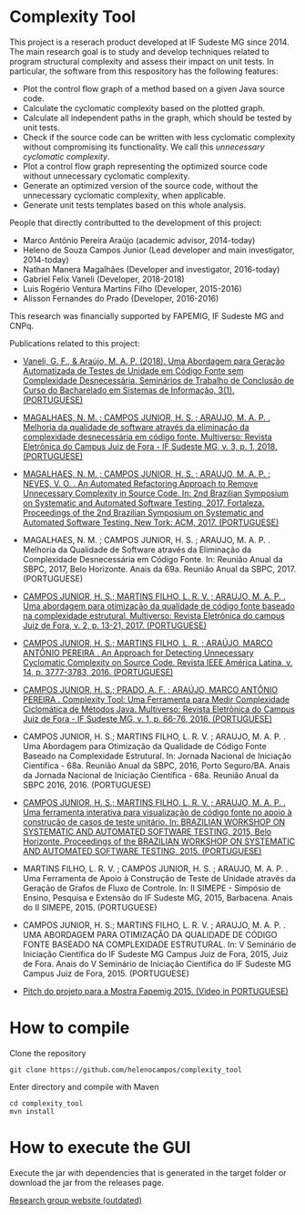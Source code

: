 # Complexity Tool

This project is a reserach product developed at IF Sudeste MG since 2014. The main research goal is to study and develop techniques related to program structural complexity and assess their impact on unit tests.
In particular, the software from this respository has the following features:
- Plot the control flow graph of a method based on a given Java source code.
- Calculate the cyclomatic complexity based on the plotted graph.
- Calculate all independent paths in the graph, which should be tested by unit tests.
- Check if the source code can be written with less cyclomatic complexity without compromising its functionality. We call this *unnecessary cyclomatic complexity*.
- Plot a control flow graph representing the optimized source code without unnecessary cyclomatic complexity.
- Generate an optimized version of the source code, without the unnecessary cyclomatic complexity, when applicable.
- Generate unit tests templates based on this whole analysis.

People that directly contributted to the development of this project:
- Marco Antônio Pereira Araújo (academic advisor, 2014-today)
- Heleno de Souza Campos Junior (Lead developer and main investigator, 2014-today)
- Nathan Manera Magalhães (Developer and investigator, 2016-today)
- Gabriel Felix Vaneli (Developer, 2018-2018)
- Luis Rogério Ventura Martins Filho (Developer, 2015-2016)
- Alisson Fernandes do Prado (Developer, 2016-2016)

This research was financially supported by FAPEMIG, IF Sudeste MG and CNPq.

Publications related to this project:
- [Vaneli, G. F., & Araújo, M. A. P. (2018). Uma Abordagem para Geração Automatizada de Testes de Unidade em Código Fonte sem Complexidade Desnecessária. Seminários de Trabalho de Conclusão de Curso do Bacharelado em Sistemas de Informação, 3(1). (PORTUGUESE)](http://periodicos.jf.ifsudestemg.edu.br/revistabsi/article/view/247/87)
- [MAGALHAES, N. M. ; CAMPOS JUNIOR, H. S. ; ARAUJO, M. A. P. . Melhoria da qualidade de software através da eliminação da complexidade desnecessária em código fonte. Multiverso: Revista Eletrônica do Campus Juiz de Fora - IF Sudeste MG, v. 3, p. 1, 2018. (PORTUGUESE)](http://periodicos.jf.ifsudestemg.edu.br/multiverso/article/view/223/100)
- [MAGALHAES, N. M. ; CAMPOS JUNIOR, H. S. ; ARAUJO, M. A. P. ; NEVES, V. O. . An Automated Refactoring Approach to Remove Unnecessary Complexity in Source Code. In: 2nd Brazilian Symposium on Systematic and Automated Software Testing, 2017, Fortaleza. Proceedings of the 2nd Brazilian Symposium on Systematic and Automated Software Testing. New Tork: ACM, 2017. (PORTUGUESE)](https://dl.acm.org/citation.cfm?id=3128476)
- MAGALHAES, N. M. ; CAMPOS JUNIOR, H. S. ; ARAUJO, M. A. P. . Melhoria da Qualidade de Software através da Eliminação da Complexidade Desnecessária em Código Fonte. In: Reunião Anual da SBPC, 2017, Belo Horizonte. Anais da 69a. Reunião Anual da SBPC, 2017. (PORTUGUESE)
- [CAMPOS JUNIOR, H. S.; MARTINS FILHO, L. R. V. ; ARAUJO, M. A. P. . Uma abordagem para otimização da qualidade de código fonte baseado na complexidade estrutural. Multiverso: Revista Eletrônica do campus Juiz de Fora, v. 2, p. 13-21, 2017. (PORTUGUESE)](http://periodicos.jf.ifsudestemg.edu.br/multiverso/article/view/85/60)
- [CAMPOS JUNIOR, H. S.; MARTINS FILHO, L. R. ; ARAÚJO, MARCO ANTÔNIO PEREIRA . An Approach for Detecting Unnecessary Cyclomatic Complexity on Source Code. Revista IEEE América Latina, v. 14, p. 3777-3783, 2016. (PORTUGUESE)](https://ieeexplore.ieee.org/document/7786363)
- [CAMPOS JUNIOR, H. S.; PRADO, A. F. ; ARAÚJO, MARCO ANTÔNIO PEREIRA . Complexity Tool: Uma Ferramenta para Medir Complexidade Ciclomática de Métodos Java. Multiverso: Revista Eletrônica do Campus Juiz de Fora - IF Sudeste MG, v. 1, p. 66-76, 2016. (PORTUGUESE)](http://periodicos.jf.ifsudestemg.edu.br/multiverso/article/view/9/8)
- CAMPOS JUNIOR, H. S.; MARTINS FILHO, L. R. V. ; ARAUJO, M. A. P. . Uma Abordagem para Otimização da Qualidade de Código Fonte Baseado na Complexidade Estrutural. In: Jornada Nacional de Iniciação Científica - 68a. Reunião Anual da SBPC, 2016, Porto Seguro/BA. Anais da Jornada Nacional de Iniciação Científica - 68a. Reunião Anual da SBPC 2016, 2016. (PORTUGUESE)
- [CAMPOS JUNIOR, H. S.; MARTINS FILHO, L. R. V. ; ARAUJO, M. A. P. . Uma ferramenta interativa para visualização de código fonte no apoio à construção de casos de teste unitário. In: BRAZILIAN WORKSHOP ON SYSTEMATIC AND AUTOMATED SOFTWARE TESTING, 2015, Belo Horizonte. Proceedings of the BRAZILIAN WORKSHOP ON SYSTEMATIC AND AUTOMATED SOFTWARE TESTING, 2015. (PORTUGUESE)](https://www.researchgate.net/publication/327681388_Uma_ferramenta_interativa_para_visualizacao_de_codigo_fonte_no_apoio_a_construcao_de_casos_de_teste_de_unidade)
- MARTINS FILHO, L. R. V. ; CAMPOS JUNIOR, H. S. ; ARAUJO, M. A. P. . Uma Ferramenta de Apoio à Construção de Teste de Unidade através da Geração de Grafos de Fluxo de Controle. In: II SIMEPE - Simpósio de Ensino, Pesquisa e Extensão do IF Sudeste MG, 2015, Barbacena. Anais do II SIMEPE, 2015. (PORTUGUESE)
- CAMPOS JUNIOR, H. S.; MARTINS FILHO, L. R. V. ; ARAUJO, M. A. P. . UMA ABORDAGEM PARA OTIMIZAÇÃO DA QUALIDADE DE CÓDIGO FONTE BASEADO NA COMPLEXIDADE ESTRUTURAL. In: V Seminário de Iniciação Científica do IF Sudeste MG Campus Juiz de Fora, 2015, Juiz de Fora. Anais do V Seminário de Iniciação Científica do IF Sudeste MG Campus Juiz de Fora, 2015. (PORTUGUESE)

- [Pitch do projeto para a Mostra Fapemig 2015. (Video in PORTUGUESE)](https://www.youtube.com/watch?v=cCPu1H8-Apk)

# How to compile
Clone the repository
```
git clone https://github.com/helenocampos/complexity_tool
```

Enter directory and compile with Maven
```
cd complexity_tool
mvn install
```

# How to execute the GUI
Execute the jar with dependencies that is generated in the target folder or download the jar from the releases page.



[Research group website (outdated)](https://esifjf.github.io)
